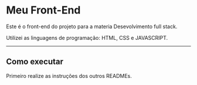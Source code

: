 # Meu Front-End

Este é o front-end do projeto para a materia Desevolvimento full stack.

Utilizei as linguagens de programação: HTML, CSS e JAVASCRIPT.

---
## Como executar


Primeiro realize as instruções dos outros READMEs.

